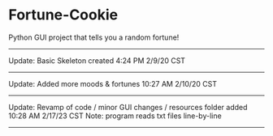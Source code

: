 # Fortune-Cookie
Python GUI project that tells you a random fortune!

----

Update: Basic Skeleton created 4:24 PM 2/9/20 CST

----

Update: Added more moods & fortunes 10:27 AM 2/10/20 CST

----

Update: Revamp of code / minor GUI changes / resources folder added 10:28 AM 2/17/23 CST
Note: program reads txt files line-by-line

----
